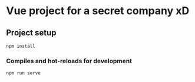 # Vue project for a secret company xD

## Project setup
```
npm install
```

### Compiles and hot-reloads for development
```
npm run serve
```

